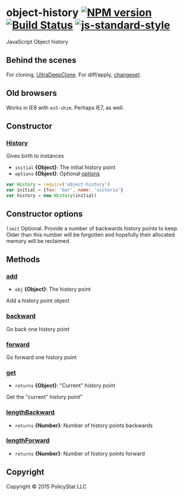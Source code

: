# object-history [![NPM version](https://badge.fury.io/js/object-history.svg)](http://badge.fury.io/js/object-history)  [![Build Status](https://travis-ci.org/PolicyStat/object-history.svg)](https://travis-ci.org/PolicyStat/object-history)  [![js-standard-style](https://raw.githubusercontent.com/feross/standard/master/badge.png)](https://github.com/feross/standard)

JavaScript Object history

## Behind the scenes

For cloning, [UltraDeepClone](https://github.com/imbcmdth/UltraDeepClone). For diff/apply, [changeset](https://github.com/eugeneware/changeset).

## Old browsers

Works in IE8 with `es5-shim`. Perhaps IE7, as well.

## Constructor

### [History](./lib/index.js#L22)

Gives birth to instances

* `initial` **{Object}**: The initial history point    
* `options` **{Object}**: Optional [options](#options)    

```js
var History = require('object-history')
var initial = {foo: 'bar', name: 'victoria'}
var history = new History(initial)
```


## Constructor options

`limit`
  Optional. Provide a number of backwards history points to keep.
  Older than this number will be forgotten and hopefully their allocated memory will be reclaimed.

## Methods

### [add](./lib/prototype/add.js#L20)

* `obj` **{Object}**: The history point    

Add a history point object
### [backward](./lib/prototype/backward.js#L9)


Go back one history point
### [forward](./lib/prototype/forward.js#L9)


Go forward one history point
### [get](./lib/prototype/get.js#L12)

* `returns` **{Object}**: "Current" history point  

Get the "current" history point"
### [lengthBackward](./lib/prototype/length-backward.js#L8)

* `returns` **{Number}**: Number of history points backwards
### [lengthForward](./lib/prototype/length-forward.js#L8)

* `returns` **{Number}**: Number of history points forward

## Copyright

Copyright © 2015 PolicyStat LLC
